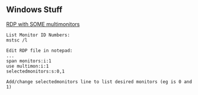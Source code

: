 ## Windows Stuff

[RDP with SOME multimonitors](https://www.hanselman.com/blog/how-to-remote-desktop-fullscreen-rdp-with-just-some-of-your-multiple-monitors)
```
List Monitor ID Numbers:
mstsc /l

Edit RDP file in notepad:
...
span monitors:i:1
use multimon:i:1
selectedmonitors:s:0,1

Add/change selectedmonitors line to list desired monitors (eg is 0 and 1)
```


